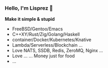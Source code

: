 ### Hello, I'm Lisprez 👋

**Make it simple & stupid**

- FreeBSD/Gentoo/Emacs
- C++XY/Rust/Zig/Golang/Haskell
- container/Docker/Kubernetes/Knative
- Lambda/Serverless/Blockchain ...
- Love NATS, SSDB, Redis, ZeroMQ, Nginx ...
- Love ... ... Money just for food
- ...

